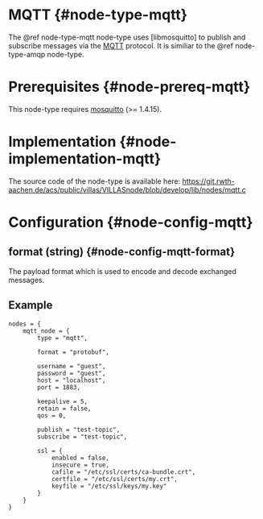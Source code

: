 # MQTT {#node-type-mqtt}

The @ref node-type-mqtt node-type uses [libmosquitto] to publish and subscribe messages via the [MQTT](http://mqtt.org) protocol. It is similiar to the @ref node-type-amqp node-type.

# Prerequisites {#node-prereq-mqtt}

This node-type requires [mosquitto](https://mosquitto.org) (>= 1.4.15).

# Implementation {#node-implementation-mqtt}

The source code of the node-type is available here:
https://git.rwth-aachen.de/acs/public/villas/VILLASnode/blob/develop/lib/nodes/mqtt.c

# Configuration {#node-config-mqtt}

## format (string) {#node-config-mqtt-format}

The payload format which is used to encode and decode exchanged messages.

## Example

```
nodes = {
	mqtt_node = {
		type = "mqtt",

		format = "protobuf",

		username = "guest",
		password = "guest",
		host = "localhost",
		port = 1883,

		keepalive = 5,
		retain = false,
		qos = 0,

		publish = "test-topic",
		subscribe = "test-topic",

		ssl = {
			enabled = false,
			insecure = true,
			cafile = "/etc/ssl/certs/ca-bundle.crt",
			certfile = "/etc/ssl/certs/my.crt",
			keyfile = "/etc/ssl/keys/my.key"
		}
	}
}
```
